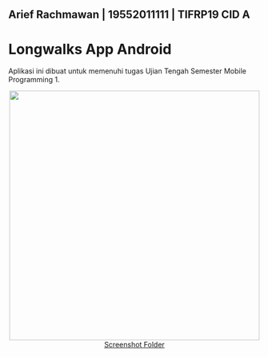 ## Arief Rachmawan | 19552011111 | TIFRP19 CID A

# Longwalks App Android
Aplikasi ini dibuat untuk memenuhi tugas Ujian Tengah Semester Mobile Programming 1.  

<p align="center">
  <img align="center" src="https://puu.sh/HJdEf/494e43afad.png" alt="" height="500"><br>
  <a href="https://drive.google.com/drive/folders/1LXqWY7smiQYoNvIdopOod42rc8IkfBr3?usp=sharing">Screenshot Folder</a>
</p>
